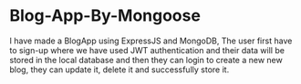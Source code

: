# Blog-App-By-Mongoose

I have made a BlogApp using ExpressJS and MongoDB, The user first have to sign-up where we have used JWT authentication and their data will be stored in the local 
database and then they can login to create a new new blog, they can update it, delete it and successfully store it.
